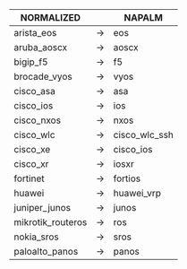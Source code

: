 | NORMALIZED | | NAPALM |
| ---------- | -- | ------ |
| arista_eos | → | eos |
| aruba_aoscx | → | aoscx |
| bigip_f5 | → | f5 |
| brocade_vyos | → | vyos |
| cisco_asa | → | asa |
| cisco_ios | → | ios |
| cisco_nxos | → | nxos |
| cisco_wlc | → | cisco_wlc_ssh |
| cisco_xe | → | cisco_ios |
| cisco_xr | → | iosxr |
| fortinet | → | fortios |
| huawei | → | huawei_vrp |
| juniper_junos | → | junos |
| mikrotik_routeros | → | ros |
| nokia_sros | → | sros |
| paloalto_panos | → | panos |